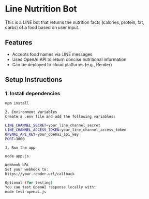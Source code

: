 # Line Nutrition Bot

This is a LINE bot that returns the nutrition facts (calories, protein, fat, carbs) of a food based on user input.

## Features

- Accepts food names via LINE messages
- Uses OpenAI API to return concise nutritional information
- Can be deployed to cloud platforms (e.g., Render)

## Setup Instructions

### 1. Install dependencies

```bash
npm install

2. Environment Variables
Create a .env file and add the following variables:

LINE_CHANNEL_SECRET=your_line_channel_secret
LINE_CHANNEL_ACCESS_TOKEN=your_line_channel_access_token
OPENAI_API_KEY=your_openai_api_key
PORT=3000

3. Run the app

node app.js

Webhook URL
Set your webhook to:
https://your.render.url/callback

Optional (for testing)
You can test OpenAI response locally with:
node test-openai.js